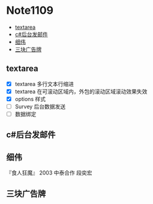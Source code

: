 # Note1109

<!-- MarkdownTOC -->

- [textarea](#textarea)
- [c#后台发邮件](#c后台发邮件)
- [细伟](#细伟)
- [三块广告牌](#三块广告牌)

<!-- /MarkdownTOC -->

## textarea

- [x] textarea 多行文本行缩进
- [x] textarea 在可滚动区域内，外包的滚动区域滚动效果失效
- [x] options 样式
- [ ] Survey 后台数据发送
- [ ] 数据绑定 

## c#后台发邮件


## 细伟

『食人狂魔』      2003    中泰合作    段奕宏

## 三块广告牌